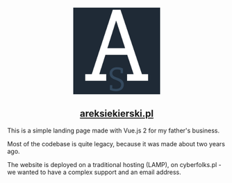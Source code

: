 <p align="center">
  <img src="https://github.com/AdamSiekierski/areksiekierski.pl/blob/master/src/assets/images/logo-tlo.png?raw=true" width="200"/>
  <h2 align="center"><a href="https://areksiekierski.pl">areksiekierski.pl</a></h2>
</p>

This is a simple landing page made with Vue.js 2 for my father's business.

Most of the codebase is quite legacy, because it was made about two years ago.

The website is deployed on a traditional hosting (LAMP), on cyberfolks.pl - we wanted to have a complex support and an email address.
